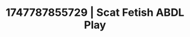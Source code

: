 ---
categories:
- Tradwife
- Sensual cosplay
- Lactation play
- Close contact
- Safe for work
image: /assets/images/1747787855729.jpg
layout: post
seo:
  description: Featured content with artistic ABDL Play, Scat Fetish. HD images available.
  keywords: ABDL Play, Scat Fetish
  og_image: /assets/images/1747787855729.jpg
  schema_type: VisualArtwork
tags:
- ABDL Play
- '#1747787855729'
- Scat Fetish
title: 1747787855729 | Scat Fetish ABDL Play
---